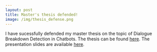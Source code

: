 ```yaml
---
layout: post
title: Master's thesis defended!
image: /img/thesis_defense.png
---
```


I have sucessfully defended my master thesis on the topic of Dialogue Breakdown Detection in Chatbots. The thesis can be found <a href="../pdf/Hendriksen_MAI_thesis.pdf">here</a>. The presentation slides are available <a href="pdf/thesis_defense_presentation.pdf">here</a>.
